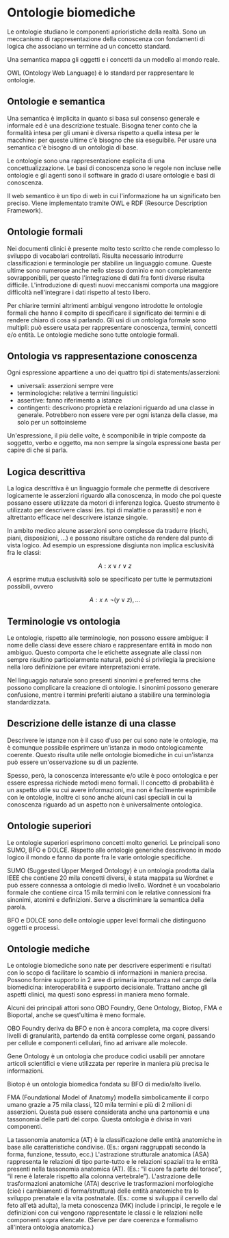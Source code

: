 # Ontologie biomediche 

Le ontologie studiano le componenti aprioristiche della realtà. Sono un meccanismo di rappresentazione della conoscenza con fondamenti di logica che associano un termine ad un concetto standard. 

Una semantica mappa gli oggetti e i concetti da un modello al mondo reale.

OWL (Ontology Web Language) è lo standard per rappresentare le ontologie.

## Ontologie e semantica

Una semantica è implicita in quanto si basa sul consenso generale e informale ed è una descrizione testuale. Bisogna tener conto che la formalità intesa per gli umani è diversa rispetto a quella intesa per le macchine: per queste ultime c'è bisogno che sia eseguibile. Per usare una semantica c'è bisogno di un ontologia di base.

Le ontologie sono una rappresentazione esplicita di una concettualizzazione. Le basi di conoscenza sono le regole non incluse nelle ontologie e gli agenti sono il software in grado di usare ontologie e basi di conoscenza.

Il web semantico è un tipo di web in cui l'informazione ha un significato ben preciso. Viene implementato tramite OWL e RDF (Resource Description Framework).

## Ontologie formali

Nei documenti clinici è presente molto testo scritto che rende complesso lo sviluppo di vocabolari controllati. Risulta necessario introdurre classificazioni e terminologie per stabilire un linguaggio comune. Queste ultime sono numerose anche nello stesso dominio e non completamente sovrapponibili, per questo l'integrazione di dati fra fonti diverse risulta difficile. L'introduzione di questi nuovi meccanismi comporta una maggiore difficoltà nell'integrare i dati rispetto al testo libero.

Per chiarire termini altrimenti ambigui vengono introdotte le ontologie formali che hanno il compito di specificare il significato dei termini e di rendere chiaro di cosa si parlando. Gli usi di un ontologia formale sono multipli: può essere usata per rappresentare conoscenza, termini, concetti e/o entità. Le ontologie mediche sono tutte ontologie formali.

## Ontologia vs rappresentazione conoscenza

Ogni espressione appartiene a uno dei quattro tipi di statements/asserzioni:

- universali: asserzioni sempre vere
- terminologiche: relative a termini linguistici
- assertive: fanno riferimento a istanze
- contingenti: descrivono proprietà e relazioni riguardo ad una classe in generale. Potrebbero non essere vere per ogni istanza della classe, ma solo per un sottoinsieme

Un'espressione, il più delle volte, è scomponibile in triple composte da soggetto, verbo e oggetto, ma non sempre la singola espressione basta per capire di che si parla.

## Logica descrittiva

La logica descrittiva è un linguaggio formale che permette di descrivere logicamente le asserzioni riguardo alla conoscenza, in modo che poi queste possano essere utilizzate da motori di inferenza logica. Questo strumento è utilizzato per descrivere classi (es. tipi di malattie o parassiti) e non è altrettanto efficace nel descrivere istanze singole.

In ambito medico alcune asserzioni sono complesse da tradurre (rischi, piani, disposizioni, ...) e possono risultare ostiche da rendere dal punto di vista logico. Ad esempio un espressione disgiunta non implica esclusività fra le classi:

$$
A: x \lor r \lor z
$$ 

$A$ esprime mutua esclusività solo se specificato per tutte le permutazioni possibili, ovvero 

$$
A: x \land \neg(y \lor z) , \dots
$$

## Terminologie vs ontologia

Le ontologie, rispetto alle terminologie, non possono essere ambigue: il nome delle classi deve essere chiaro e rappresentare entità in modo non ambiguo. Questo comporta che le etichette assegnate alle classi non sempre risultino particolarmente naturali, poiché si privilegia la precisione nella loro definizione per evitare interpretazioni errate.

Nel linguaggio naturale sono presenti sinonimi e preferred terms che possono complicare la creazione di ontologie. I sinonimi possono generare confusione, mentre i termini preferiti aiutano a stabilire una terminologia standardizzata.

## Descrizione delle istanze di una classe

Descrivere le istanze non è il caso d'uso per cui sono nate le ontologie, ma è comunque possibile esprimere un'istanza in modo ontologicamente coerente. Questo risulta utile nelle ontologie biomediche in cui un'istanza può essere un'osservazione su di un paziente.

Spesso, però, la conoscenza interessante e/o utile è poco ontologica e per essere espressa richiede metodi meno formali. Il concetto di probabilità è un aspetto utile su cui avere informazioni, ma non è facilmente esprimibile con le ontologie, inoltre ci sono anche alcuni casi speciali in cui la conoscenza riguardo ad un aspetto non è universalmente ontologica.

## Ontologie superiori

Le ontologie superiori esprimono concetti molto generici. Le principali sono SUMO, BFO e DOLCE. Rispetto alle ontologie generiche descrivono in modo logico il mondo e fanno da ponte fra le varie ontologie specifiche.

SUMO (Suggested Upper Merged Ontology) è un ontologia prodotta dalla IEEE che contiene 20 mila concetti diversi, è stata mappata su Wordnet e può essere connessa a ontologie di medio livello. Wordnet è un vocabolario formale che contiene circa 15 mila termini con le relative connessioni fra sinonimi, atonimi e definizioni. Serve a discriminare la semantica della parola.

BFO e DOLCE sono delle ontologie upper level formali che distinguono oggetti e processi.

## Ontologie mediche

Le ontologie biomediche sono nate per descrivere esperimenti e risultati con lo scopo di facilitare lo scambio di informazioni in maniera precisa. Possono fornire supporto in 2 aree di primaria importanza nel campo della biomedicina: interoperabilità e supporto decisionale. Trattano anche gli aspetti clinici, ma questi sono espressi in maniera meno formale.

Alcuni dei principali attori sono OBO Foundry, Gene Ontology, Biotop, FMA e Bioportal, anche se quest'ultima è meno formale.

OBO Foundry deriva da BFO e non è ancora completa, ma copre diversi livelli di granularità, partendo da entità complesse come organi, passando per cellule e componenti cellulari, fino ad arrivare alle molecole.

Gene Ontology è un ontologia che produce codici usabili per annotare articoli scientifici e viene utilizzata per reperire in maniera più precisa le informazioni.

Biotop è un ontologia biomedica fondata su BFO di medio/alto livello.

FMA (Foundational Model of Anatomy) modella simbolicamente il corpo umano grazie a 75 mila classi, 120 mila termini e più di 2 milioni di asserzioni. Questa può essere considerata anche una partonomia e una tassonomia delle parti del corpo. Questa ontologia è divisa in vari componenti.

La tassonomia anatomica (AT) è la classificazione delle entità anatomiche in base alle caratteristiche condivise.
(Es.: organi raggruppati secondo la forma, funzione, tessuto, ecc.)
L'astrazione strutturale anatomica (ASA) rappresenta le relazioni di tipo parte-tutto e le relazioni spaziali tra le entità presenti nella tassonomia anatomica (AT). (Es.: “il cuore fa parte del torace”, “il rene è laterale rispetto alla colonna vertebrale”). L'astrazione delle trasformazioni anatomiche (ATA) descrive le trasformazioni morfologiche (cioè i cambiamenti di forma/struttura) delle entità anatomiche tra lo sviluppo prenatale e la vita postnatale. (Es.: come si sviluppa il cervello dal feto all'età adulta), la meta conoscenza (MK) include i principi, le regole e le definizioni con cui vengono rappresentate le classi e le relazioni nelle componenti sopra elencate. (Serve per dare coerenza e formalismo all'intera ontologia anatomica.)
